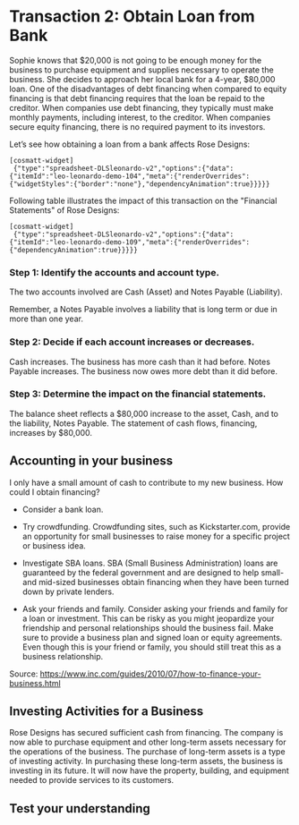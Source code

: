 # Transaction 2: Obtain Loan from Bank

Sophie knows that $20,000 is not going to be enough money for the business to purchase equipment and supplies necessary to operate the business. She decides to approach her local bank for a 4-year, $80,000 loan. One of the disadvantages of debt financing when compared to equity financing is that debt financing requires that the loan be repaid to the creditor. When companies use debt financing, they typically must make monthly payments, including interest, to the creditor. When companies secure equity financing, there is no required payment to its investors.

Let’s see how obtaining a loan from a bank affects Rose Designs:

```
[cosmatt-widget]
 {"type":"spreadsheet-DLSleonardo-v2","options":{"data":{"itemId":"leo-leonardo-demo-104","meta":{"renderOverrides":{"widgetStyles":{"border":"none"},"dependencyAnimation":true}}}}} 
```

Following table illustrates the impact of this transaction on the "Financial Statements" of Rose Designs:

```
[cosmatt-widget]
 {"type":"spreadsheet-DLSleonardo-v2","options":{"data":{"itemId":"leo-leonardo-demo-109","meta":{"renderOverrides":{"dependencyAnimation":true}}}}} 
```

### Step 1: Identify the accounts and account type.

The two accounts involved are Cash (Asset) and Notes Payable (Liability).

Remember, a Notes Payable involves a liability that is long term or due in more than one year.

### Step 2: Decide if each account increases or decreases. 

Cash increases. The business has more cash than it had before. Notes Payable increases. The business now owes more debt than it did before.

### Step 3: Determine the impact on the financial statements. 

The balance sheet reflects a $80,000 increase to the asset, Cash, and to the liability, Notes Payable. The statement of cash flows, financing, increases by $80,000.

## Accounting in your business

I only have a small amount of cash to contribute to my new business. How could I obtain financing?

  - Consider a bank loan.

  - Try crowdfunding. Crowdfunding sites, such as Kickstarter.com, provide an opportunity for small businesses to raise money for a specific project or business idea.

  - Investigate SBA loans. SBA (Small Business Administration) loans are guaranteed by the federal government and are designed to help small- and mid-sized businesses obtain financing when they have been turned down by private lenders.

  - Ask your friends and family. Consider asking your friends and family for a loan or investment. This can be risky as you might jeopardize your friendship and personal relationships should the business fail. Make sure to provide a business plan and signed loan or equity agreements. Even though this is your friend or family, you should still treat this as a business relationship.

Source: <https://www.inc.com/guides/2010/07/how-to-finance-your-business.html>

## Investing Activities for a Business

Rose Designs has secured sufficient cash from financing. The company is now able to purchase equipment and other long-term assets necessary for the operations of the business. The purchase of long-term assets is a type of investing activity. In purchasing these long-term assets, the business is investing in its future. It will now have the property, building, and equipment needed to provide services to its customers.

## Test your understanding
